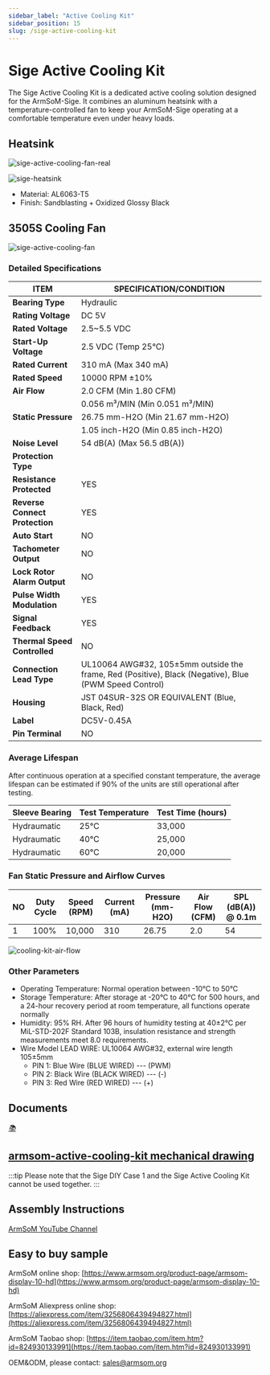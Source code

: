 ```yaml
---
sidebar_label: "Active Cooling Kit"
sidebar_position: 15
slug: /sige-active-cooling-kit
---
```

# Sige Active Cooling Kit

The Sige Active Cooling Kit is a dedicated active cooling solution designed for the ArmSoM-Sige. It combines an aluminum heatsink with a temperature-controlled fan to keep your ArmSoM-Sige operating at a comfortable temperature even under heavy loads.

## Heatsink

![sige-active-cooling-fan-real](/img/accessories/sige-active-cooling-fan-real.png)

![sige-heatsink](/img/accessories/sige-heatsink.png)

- Material: AL6063-T5
- Finish: Sandblasting + Oxidized Glossy Black

## 3505S Cooling Fan

![sige-active-cooling-fan](/img/accessories/sige-active-cooling-fan.png)

### Detailed Specifications

| **ITEM**                            | **SPECIFICATION/CONDITION**                             |
|-------------------------------------|---------------------------------------------------------|
| **Bearing Type**                    | Hydraulic                                               |
| **Rating Voltage**                  | DC 5V                                                   |
| **Rated Voltage**                   | 2.5~5.5 VDC                                             |
| **Start-Up Voltage**                | 2.5 VDC (Temp 25°C)                                     |
| **Rated Current**                   | 310 mA (Max 340 mA)                                    |
| **Rated Speed**                     | 10000 RPM ±10%                                         |
| **Air Flow**                        | 2.0 CFM (Min 1.80 CFM)                                |
|                                     | 0.056 m³/MIN (Min 0.051 m³/MIN)                         |
| **Static Pressure**                 | 26.75 mm-H2O (Min 21.67 mm-H2O)                         |
|                                     | 1.05 inch-H2O (Min 0.85 inch-H2O)                       |
| **Noise Level**                     | 54 dB(A) (Max 56.5 dB(A))                               |
| **Protection Type**                 |                                                         |
| **Resistance Protected**            | YES                                                     |
| **Reverse Connect Protection**      | YES                                                     |
| **Auto Start**                      | NO                                                      |
| **Tachometer Output**               | NO                                                      |
| **Lock Rotor Alarm Output**         | NO                                                      |
| **Pulse Width Modulation**          | YES                                                     |
| **Signal Feedback**                 | YES                                                     |
| **Thermal Speed Controlled**        | NO                                                      |
| **Connection Lead Type**            | UL10064 AWG#32, 105±5mm outside the frame, Red (Positive), Black (Negative), Blue (PWM Speed Control) |
| **Housing**                         | JST 04SUR-32S OR EQUIVALENT (Blue, Black, Red)         |
| **Label**                           | DC5V-0.45A                                              |
| **Pin Terminal**                    | NO                                                      |

### Average Lifespan

After continuous operation at a specified constant temperature, the average lifespan can be estimated if 90% of the units are still operational after testing.

| **Sleeve Bearing** | **Test Temperature** | **Test Time (hours)** |
|--------------------|-----------------------|------------------------|
| Hydraumatic        | 25°C                  | 33,000                 |
| Hydraumatic        | 40°C                  | 25,000                 |
| Hydraumatic        | 60°C                  | 20,000                 |

### Fan Static Pressure and Airflow Curves

| NO | Duty Cycle | Speed (RPM) | Current (mA) | Pressure (mm-H2O) | Air Flow (CFM) | SPL (dB(A)) @ 0.1m |
|----|------------|-------------|--------------|------------------|----------------|---------------------|
| 1  | 100%       | 10,000      | 310          | 26.75            | 2.0            | 54                  |

![cooling-kit-air-flow](/img/accessories/cooling-kit-air-flow.png)

### Other Parameters

- Operating Temperature: Normal operation between -10°C to 50°C
- Storage Temperature: After storage at -20°C to 40°C for 500 hours, and a 24-hour recovery period at room temperature, all functions operate normally
- Humidity: 95% RH. After 96 hours of humidity testing at 40±2°C per MiL-STD-202F Standard 103B, insulation resistance and strength measurements meet 8.0 requirements.
- Wire Model LEAD WIRE: UL10064 AWG#32, external wire length 105±5mm
    - PIN 1: Blue Wire (BLUE WIRED) --- (PWM)
    - PIN 2: Black Wire (BLACK WIRED) --- (-)
    - PIN 3: Red Wire (RED WIRED) --- (+)

## Documents

<div class="cards">
    <a href="https://drive.google.com/file/d/1DQ92d9owV1JzpOhPE3L9g2yUZR8_7SDt/view?usp=drive_link" class="card-link">
        <div class="card">
            <div class="icon">
                <i>📚</i>
            </div>
            <div class="content">
                <h2>armsom-active-cooling-kit mechanical drawing</h2>
            </div>
        </div>
    </a>
</div>

:::tip
Please note that the Sige DIY Case 1 and the Sige Active Cooling Kit cannot be used together.
:::

## Assembly Instructions

[ArmSoM YouTube Channel](https://www.youtube.com/watch?v=azB0MyI7scE)

## Easy to buy sample

ArmSoM online shop: [https://www.armsom.org/product-page/armsom-display-10-hd](https://www.armsom.org/product-page/armsom-display-10-hd)
 
ArmSoM Aliexpress online shop: [https://aliexpress.com/item/3256806439494827.html](https://aliexpress.com/item/3256806439494827.html) 

ArmSoM Taobao shop: [https://item.taobao.com/item.htm?id=824930133991](https://item.taobao.com/item.htm?id=824930133991)

OEM&ODM, please contact: sales@armsom.org